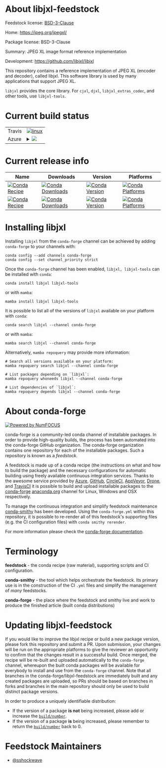 About libjxl-feedstock
======================

Feedstock license: [BSD-3-Clause](https://github.com/conda-forge/libjxl-split-feedstock/blob/main/LICENSE.txt)

Home: https://jpeg.org/jpegxl/

Package license: BSD-3-Clause

Summary: JPEG XL image format reference implementation

Development: https://github.com/libjxl/libjxl

This repository contains a reference implementation of JPEG XL (encoder and decoder),
called libjxl. This software library is used by many applications that support JPEG XL.

`libjxl` provides the core library.
For `cjxl`, `djxl`, `libjxl_extras_codec`, and other tools, use `libjxl-tools`.


Current build status
====================


<table><tr>
    <td>Travis</td>
    <td>
      <a href="https://app.travis-ci.com/conda-forge/libjxl-split-feedstock">
        <img alt="linux" src="https://img.shields.io/travis/com/conda-forge/libjxl-split-feedstock/main.svg?label=Linux">
      </a>
    </td>
  </tr>
    
  <tr>
    <td>Azure</td>
    <td>
      <details>
        <summary>
          <a href="https://dev.azure.com/conda-forge/feedstock-builds/_build/latest?definitionId=18142&branchName=main">
            <img src="https://dev.azure.com/conda-forge/feedstock-builds/_apis/build/status/libjxl-split-feedstock?branchName=main">
          </a>
        </summary>
        <table>
          <thead><tr><th>Variant</th><th>Status</th></tr></thead>
          <tbody><tr>
              <td>linux_64</td>
              <td>
                <a href="https://dev.azure.com/conda-forge/feedstock-builds/_build/latest?definitionId=18142&branchName=main">
                  <img src="https://dev.azure.com/conda-forge/feedstock-builds/_apis/build/status/libjxl-split-feedstock?branchName=main&jobName=linux&configuration=linux%20linux_64_" alt="variant">
                </a>
              </td>
            </tr><tr>
              <td>linux_aarch64</td>
              <td>
                <a href="https://dev.azure.com/conda-forge/feedstock-builds/_build/latest?definitionId=18142&branchName=main">
                  <img src="https://dev.azure.com/conda-forge/feedstock-builds/_apis/build/status/libjxl-split-feedstock?branchName=main&jobName=linux&configuration=linux%20linux_aarch64_" alt="variant">
                </a>
              </td>
            </tr><tr>
              <td>linux_ppc64le</td>
              <td>
                <a href="https://dev.azure.com/conda-forge/feedstock-builds/_build/latest?definitionId=18142&branchName=main">
                  <img src="https://dev.azure.com/conda-forge/feedstock-builds/_apis/build/status/libjxl-split-feedstock?branchName=main&jobName=linux&configuration=linux%20linux_ppc64le_" alt="variant">
                </a>
              </td>
            </tr><tr>
              <td>osx_64</td>
              <td>
                <a href="https://dev.azure.com/conda-forge/feedstock-builds/_build/latest?definitionId=18142&branchName=main">
                  <img src="https://dev.azure.com/conda-forge/feedstock-builds/_apis/build/status/libjxl-split-feedstock?branchName=main&jobName=osx&configuration=osx%20osx_64_" alt="variant">
                </a>
              </td>
            </tr><tr>
              <td>osx_arm64</td>
              <td>
                <a href="https://dev.azure.com/conda-forge/feedstock-builds/_build/latest?definitionId=18142&branchName=main">
                  <img src="https://dev.azure.com/conda-forge/feedstock-builds/_apis/build/status/libjxl-split-feedstock?branchName=main&jobName=osx&configuration=osx%20osx_arm64_" alt="variant">
                </a>
              </td>
            </tr><tr>
              <td>win_64</td>
              <td>
                <a href="https://dev.azure.com/conda-forge/feedstock-builds/_build/latest?definitionId=18142&branchName=main">
                  <img src="https://dev.azure.com/conda-forge/feedstock-builds/_apis/build/status/libjxl-split-feedstock?branchName=main&jobName=win&configuration=win%20win_64_" alt="variant">
                </a>
              </td>
            </tr>
          </tbody>
        </table>
      </details>
    </td>
  </tr>
</table>

Current release info
====================

| Name | Downloads | Version | Platforms |
| --- | --- | --- | --- |
| [![Conda Recipe](https://img.shields.io/badge/recipe-libjxl-green.svg)](https://anaconda.org/conda-forge/libjxl) | [![Conda Downloads](https://img.shields.io/conda/dn/conda-forge/libjxl.svg)](https://anaconda.org/conda-forge/libjxl) | [![Conda Version](https://img.shields.io/conda/vn/conda-forge/libjxl.svg)](https://anaconda.org/conda-forge/libjxl) | [![Conda Platforms](https://img.shields.io/conda/pn/conda-forge/libjxl.svg)](https://anaconda.org/conda-forge/libjxl) |
| [![Conda Recipe](https://img.shields.io/badge/recipe-libjxl--tools-green.svg)](https://anaconda.org/conda-forge/libjxl-tools) | [![Conda Downloads](https://img.shields.io/conda/dn/conda-forge/libjxl-tools.svg)](https://anaconda.org/conda-forge/libjxl-tools) | [![Conda Version](https://img.shields.io/conda/vn/conda-forge/libjxl-tools.svg)](https://anaconda.org/conda-forge/libjxl-tools) | [![Conda Platforms](https://img.shields.io/conda/pn/conda-forge/libjxl-tools.svg)](https://anaconda.org/conda-forge/libjxl-tools) |

Installing libjxl
=================

Installing `libjxl` from the `conda-forge` channel can be achieved by adding `conda-forge` to your channels with:

```
conda config --add channels conda-forge
conda config --set channel_priority strict
```

Once the `conda-forge` channel has been enabled, `libjxl, libjxl-tools` can be installed with `conda`:

```
conda install libjxl libjxl-tools
```

or with `mamba`:

```
mamba install libjxl libjxl-tools
```

It is possible to list all of the versions of `libjxl` available on your platform with `conda`:

```
conda search libjxl --channel conda-forge
```

or with `mamba`:

```
mamba search libjxl --channel conda-forge
```

Alternatively, `mamba repoquery` may provide more information:

```
# Search all versions available on your platform:
mamba repoquery search libjxl --channel conda-forge

# List packages depending on `libjxl`:
mamba repoquery whoneeds libjxl --channel conda-forge

# List dependencies of `libjxl`:
mamba repoquery depends libjxl --channel conda-forge
```


About conda-forge
=================

[![Powered by
NumFOCUS](https://img.shields.io/badge/powered%20by-NumFOCUS-orange.svg?style=flat&colorA=E1523D&colorB=007D8A)](https://numfocus.org)

conda-forge is a community-led conda channel of installable packages.
In order to provide high-quality builds, the process has been automated into the
conda-forge GitHub organization. The conda-forge organization contains one repository
for each of the installable packages. Such a repository is known as a *feedstock*.

A feedstock is made up of a conda recipe (the instructions on what and how to build
the package) and the necessary configurations for automatic building using freely
available continuous integration services. Thanks to the awesome service provided by
[Azure](https://azure.microsoft.com/en-us/services/devops/), [GitHub](https://github.com/),
[CircleCI](https://circleci.com/), [AppVeyor](https://www.appveyor.com/),
[Drone](https://cloud.drone.io/welcome), and [TravisCI](https://travis-ci.com/)
it is possible to build and upload installable packages to the
[conda-forge](https://anaconda.org/conda-forge) [anaconda.org](https://anaconda.org/)
channel for Linux, Windows and OSX respectively.

To manage the continuous integration and simplify feedstock maintenance
[conda-smithy](https://github.com/conda-forge/conda-smithy) has been developed.
Using the ``conda-forge.yml`` within this repository, it is possible to re-render all of
this feedstock's supporting files (e.g. the CI configuration files) with ``conda smithy rerender``.

For more information please check the [conda-forge documentation](https://conda-forge.org/docs/).

Terminology
===========

**feedstock** - the conda recipe (raw material), supporting scripts and CI configuration.

**conda-smithy** - the tool which helps orchestrate the feedstock.
                   Its primary use is in the construction of the CI ``.yml`` files
                   and simplify the management of *many* feedstocks.

**conda-forge** - the place where the feedstock and smithy live and work to
                  produce the finished article (built conda distributions)


Updating libjxl-feedstock
=========================

If you would like to improve the libjxl recipe or build a new
package version, please fork this repository and submit a PR. Upon submission,
your changes will be run on the appropriate platforms to give the reviewer an
opportunity to confirm that the changes result in a successful build. Once
merged, the recipe will be re-built and uploaded automatically to the
`conda-forge` channel, whereupon the built conda packages will be available for
everybody to install and use from the `conda-forge` channel.
Note that all branches in the conda-forge/libjxl-feedstock are
immediately built and any created packages are uploaded, so PRs should be based
on branches in forks and branches in the main repository should only be used to
build distinct package versions.

In order to produce a uniquely identifiable distribution:
 * If the version of a package **is not** being increased, please add or increase
   the [``build/number``](https://docs.conda.io/projects/conda-build/en/latest/resources/define-metadata.html#build-number-and-string).
 * If the version of a package **is** being increased, please remember to return
   the [``build/number``](https://docs.conda.io/projects/conda-build/en/latest/resources/define-metadata.html#build-number-and-string)
   back to 0.

Feedstock Maintainers
=====================

* [@sshockwave](https://github.com/sshockwave/)

